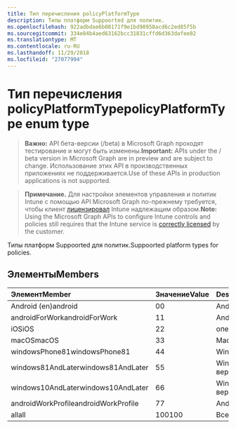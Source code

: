 ```yaml
---
title: Тип перечисления policyPlatformType
description: Типы платформ Suppoorted для политик.
ms.openlocfilehash: 922adbdae6b08171f9e1bd98958acd6c2ed85f5b
ms.sourcegitcommit: 334e84b4aed63162bcc31831cffd6d363dafee02
ms.translationtype: MT
ms.contentlocale: ru-RU
ms.lasthandoff: 11/29/2018
ms.locfileid: "27077994"
---
```

# <a name="policyplatformtype-enum-type"></a><span data-ttu-id="2cfff-103">Тип перечисления policyPlatformType</span><span class="sxs-lookup"><span data-stu-id="2cfff-103">policyPlatformType enum type</span></span>

> <span data-ttu-id="2cfff-104">**Важно:** API бета-версии (/beta) в Microsoft Graph проходят тестирование и могут быть изменены.</span><span class="sxs-lookup"><span data-stu-id="2cfff-104">**Important:** APIs under the / beta version in Microsoft Graph are in preview and are subject to change.</span></span> <span data-ttu-id="2cfff-105">Использование этих API в производственных приложениях не поддерживается.</span><span class="sxs-lookup"><span data-stu-id="2cfff-105">Use of these APIs in production applications is not supported.</span></span>

> <span data-ttu-id="2cfff-106">**Примечание.** Для настройки элементов управления и политик Intune с помощью API Microsoft Graph по-прежнему требуется, чтобы клиент [лицензировал](https://go.microsoft.com/fwlink/?linkid=839381) Intune надлежащим образом.</span><span class="sxs-lookup"><span data-stu-id="2cfff-106">**Note:** Using the Microsoft Graph APIs to configure Intune controls and policies still requires that the Intune service is [correctly licensed](https://go.microsoft.com/fwlink/?linkid=839381) by the customer.</span></span>

<span data-ttu-id="2cfff-107">Типы платформ Suppoorted для политик.</span><span class="sxs-lookup"><span data-stu-id="2cfff-107">Suppoorted platform types for policies.</span></span>
## <a name="members"></a><span data-ttu-id="2cfff-108">Элементы</span><span class="sxs-lookup"><span data-stu-id="2cfff-108">Members</span></span>
|<span data-ttu-id="2cfff-109">Элемент</span><span class="sxs-lookup"><span data-stu-id="2cfff-109">Member</span></span>|<span data-ttu-id="2cfff-110">Значение</span><span class="sxs-lookup"><span data-stu-id="2cfff-110">Value</span></span>|<span data-ttu-id="2cfff-111">Description</span><span class="sxs-lookup"><span data-stu-id="2cfff-111">Description</span></span>|
|:---|:---|:---|
|<span data-ttu-id="2cfff-112">Android (en)</span><span class="sxs-lookup"><span data-stu-id="2cfff-112">android</span></span>|<span data-ttu-id="2cfff-113">0</span><span class="sxs-lookup"><span data-stu-id="2cfff-113">0</span></span>|<span data-ttu-id="2cfff-114">Android (en).</span><span class="sxs-lookup"><span data-stu-id="2cfff-114">Android.</span></span>|
|<span data-ttu-id="2cfff-115">androidForWork</span><span class="sxs-lookup"><span data-stu-id="2cfff-115">androidForWork</span></span>|<span data-ttu-id="2cfff-116">1</span><span class="sxs-lookup"><span data-stu-id="2cfff-116">1</span></span>|<span data-ttu-id="2cfff-117">AndroidForWork.</span><span class="sxs-lookup"><span data-stu-id="2cfff-117">AndroidForWork.</span></span>|
|<span data-ttu-id="2cfff-118">iOS</span><span class="sxs-lookup"><span data-stu-id="2cfff-118">iOS</span></span>|<span data-ttu-id="2cfff-119">2</span><span class="sxs-lookup"><span data-stu-id="2cfff-119">2</span></span>|<span data-ttu-id="2cfff-120">операций ввода-вывода.</span><span class="sxs-lookup"><span data-stu-id="2cfff-120">iOS.</span></span>|
|<span data-ttu-id="2cfff-121">macOS</span><span class="sxs-lookup"><span data-stu-id="2cfff-121">macOS</span></span>|<span data-ttu-id="2cfff-122">3</span><span class="sxs-lookup"><span data-stu-id="2cfff-122">3</span></span>|<span data-ttu-id="2cfff-123">MacOS.</span><span class="sxs-lookup"><span data-stu-id="2cfff-123">MacOS.</span></span>|
|<span data-ttu-id="2cfff-124">windowsPhone81</span><span class="sxs-lookup"><span data-stu-id="2cfff-124">windowsPhone81</span></span>|<span data-ttu-id="2cfff-125">4</span><span class="sxs-lookup"><span data-stu-id="2cfff-125">4</span></span>|<span data-ttu-id="2cfff-126">WindowsPhone 8.1.</span><span class="sxs-lookup"><span data-stu-id="2cfff-126">WindowsPhone 8.1.</span></span>|
|<span data-ttu-id="2cfff-127">windows81AndLater</span><span class="sxs-lookup"><span data-stu-id="2cfff-127">windows81AndLater</span></span>|<span data-ttu-id="2cfff-128">5</span><span class="sxs-lookup"><span data-stu-id="2cfff-128">5</span></span>|<span data-ttu-id="2cfff-129">Windows 8.1 и более поздних версий</span><span class="sxs-lookup"><span data-stu-id="2cfff-129">Windows 8.1 and later</span></span>|
|<span data-ttu-id="2cfff-130">windows10AndLater</span><span class="sxs-lookup"><span data-stu-id="2cfff-130">windows10AndLater</span></span>|<span data-ttu-id="2cfff-131">6</span><span class="sxs-lookup"><span data-stu-id="2cfff-131">6</span></span>|<span data-ttu-id="2cfff-132">Windows 10 и более поздних версий.</span><span class="sxs-lookup"><span data-stu-id="2cfff-132">Windows 10 and later.</span></span>|
|<span data-ttu-id="2cfff-133">androidWorkProfile</span><span class="sxs-lookup"><span data-stu-id="2cfff-133">androidWorkProfile</span></span>|<span data-ttu-id="2cfff-134">7</span><span class="sxs-lookup"><span data-stu-id="2cfff-134">7</span></span>|<span data-ttu-id="2cfff-135">AndroidWorkProfile.</span><span class="sxs-lookup"><span data-stu-id="2cfff-135">AndroidWorkProfile.</span></span>|
|<span data-ttu-id="2cfff-136">all</span><span class="sxs-lookup"><span data-stu-id="2cfff-136">all</span></span>|<span data-ttu-id="2cfff-137">100</span><span class="sxs-lookup"><span data-stu-id="2cfff-137">100</span></span>|<span data-ttu-id="2cfff-138">Все платформы.</span><span class="sxs-lookup"><span data-stu-id="2cfff-138">All platforms.</span></span>|





